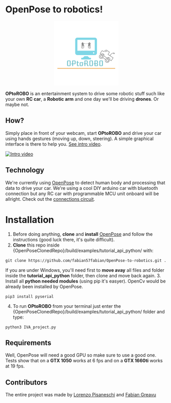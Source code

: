 #  OpenPose to robotics!
<p align="center">
  <img src="https://github.com/fabian57fabian/OpenPose-to-robotics/blob/master/images/OPtoROBO.png">
</p>

**OPtoROBO** is an entertainment system to drive some robotic stuff such like your own **RC car**, a **Robotic arm** and one day we'll be driving **drones**. Or maybe not.

## How?
Simply place in front of your webcam, start **OPtoROBO** and drive your car using hands gestures (moving up, down, steering).
A simple graphical interface is there to help you. [See intro video](https://youtu.be/VZsERaSSXtw).

[![Intro video](https://img.youtube.com/vi/VZsERaSSXtw/hqdefault.jpg)](https://youtu.be/VZsERaSSXtw)

## Technology
We're currently using [OpenPose](https://github.com/CMU-Perceptual-Computing-Lab/openpose) to detect human body and processing that data to drive your car. We're using a cool DIY arduino car with bluetooth connection but any RC car with programmable MCU unit onboard will be allright. Check out the [connections circuit](https://github.com/fabian57fabian/OpenPose-to-robotics/blob/master/images/CarMainSketch_image.png).

# Installation
1. Before doing anything, **clone** and **install** [OpenPose](https://github.com/CMU-Perceptual-Computing-Lab/openpose) and follow the instructions (good luck there, it's quite difficult).
2. **Clone** this repo inside {OpenPoseClonedRepo}/build/examples/tutorial_api_python/ with:
```
git clone https://github.com/fabian57fabian/OpenPose-to-robotics.git .
```
If you are under Windows, you'll need first to **move avay** all files and folder inside the **tutorial_api_python** folder, then clone and move back again.
3. Install all **python needed modules** (using pip it's easyer). OpenCv would be already been installed by OpenPose.
```
pip3 install pyserial
```
4. To run **OPtoROBO** from your terminal just enter the {OpenPoseClonedRepo}/build/examples/tutorial_api_python/ folder and type:
```
python3 IVA_project.py
```

## Requirements
Well, OpenPose will need a good GPU so make sure to use a good one.
Tests show that on a **GTX 1050** works at 6 fps and on a **GTX 1660ti** works at 19 fps.

## Contributors
The entire project was made by [Lorenzo Pisaneschi](https://github.com/pisalore) and [Fabian Greavu](https://github.com/fabian57fabian)
